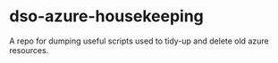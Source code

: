 # dso-azure-housekeeping

A repo for dumping useful scripts used to tidy-up and delete old azure resources.
